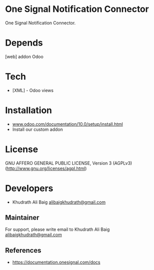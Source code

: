 One Signal Notification Connector
=================================
One Signal Notification Connector.

Depends
=======
[web] addon Odoo

Tech
====
* [XML] - Odoo views

Installation
============
- www.odoo.com/documentation/10.0/setup/install.html
- Install our custom addon

License
=======
GNU AFFERO GENERAL PUBLIC LICENSE, Version 3 (AGPLv3)
(http://www.gnu.org/licenses/agpl.html)


Developers
==========

- Khudrath Ali Baig <alibaigkhudrath@gmail.com>

Maintainer
----------

For support, please write email to Khudrath Ali Baig <alibaigkhudrath@gmail.com>

References
----------
* https://documentation.onesignal.com/docs